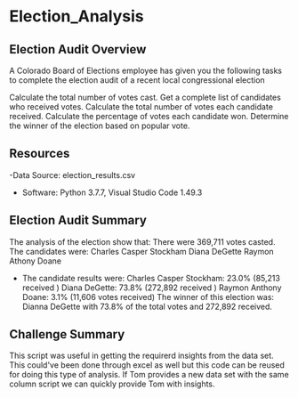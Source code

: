 # Election_Analysis

## Election Audit Overview
  A Colorado Board of Elections employee has given you the following tasks to complete the election audit of a recent local congressional election

Calculate the total number of votes cast.
Get a complete list of candidates who received votes.
Calculate the total number of votes each candidate received.
Calculate the percentage of votes each candidate won.
Determine the winner of the election based on popular vote.


## Resources 
-Data Source: election_results.csv
- Software: Python 3.7.7, Visual Studio Code 1.49.3

##  Election Audit Summary
The analysis of the election show that:
There were 369,711 votes casted.
The candidates were:
Charles Casper Stockham
Diana DeGette
Raymon Athony Doane
- The candidate results were:
Charles Casper Stockham: 23.0% (85,213 received )
Diana DeGette: 73.8% (272,892 received )
Raymon Anthony Doane: 3.1% (11,606 votes received)
The winner of this election was:
Dianna DeGette with 73.8% of the total votes and 272,892 received.

## Challenge Summary
This script was useful in getting the requirerd insights from the data set. This could've been done through excel as well but this code can be reused for doing this type of analysis. If Tom provides a new data set with the same column script we can quickly provide Tom with insights.
